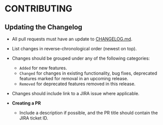 # CONTRIBUTING

## Updating the Changelog

- All pull requests must have an update to [CHANGELOG.md](CHANGELOG.md).

- List changes in reverse-chronological order (newest on top).

- Changes should be grouped under any of the following categories:
    * `Added` for new features.
    * `Changed` for changes in existing functionality, bug fixes, deprecated features marked for removal in an upcoming
      release.
    * `Removed` for deprecated features removed in this release.

- Changes should include link to a JIRA issue where applicable.

- **Creating a PR**
    * Include a description if possible, and the PR title should contain the JIRA ticket ID.
